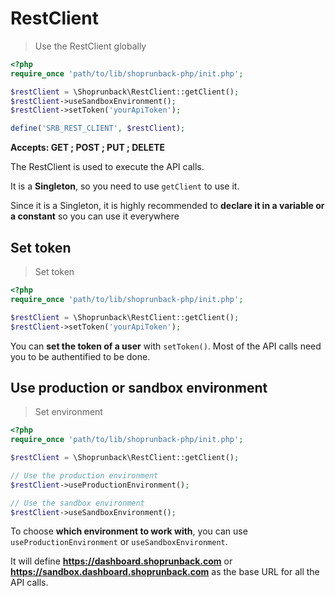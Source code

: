 # RestClient

> Use the RestClient globally

```php
<?php
require_once 'path/to/lib/shoprunback-php/init.php';

$restClient = \Shoprunback\RestClient::getClient();
$restClient->useSandboxEnvironment();
$restClient->setToken('yourApiToken');

define('SRB_REST_CLIENT', $restClient);
```

**Accepts: GET ; POST ; PUT ; DELETE**

The RestClient is used to execute the API calls.

It is a **Singleton**, so you need to use `getClient` to use it.

<aside class="warning">
  Since it is a Singleton, it is highly recommended to <b>declare it in a variable or a constant</b> so you can use it everywhere
</aside>

## Set token

> Set token

```php
<?php
require_once 'path/to/lib/shoprunback-php/init.php';

$restClient = \Shoprunback\RestClient::getClient();
$restClient->setToken('yourApiToken');
```

You can **set the token of a user** with `setToken()`. Most of the API calls need you to be authentified to be done.

## Use production or sandbox environment

> Set environment

```php
<?php
require_once 'path/to/lib/shoprunback-php/init.php';

$restClient = \Shoprunback\RestClient::getClient();

// Use the production environment
$restClient->useProductionEnvironment();

// Use the sandbox environment
$restClient->useSandboxEnvironment();
```

To choose **which environment to work with**, you can use `useProductionEnvironment` or `useSandboxEnvironment`.

It will define **https://dashboard.shoprunback.com** or **https://sandbox.dashboard.shoprunback.com** as the base URL for all the API calls.